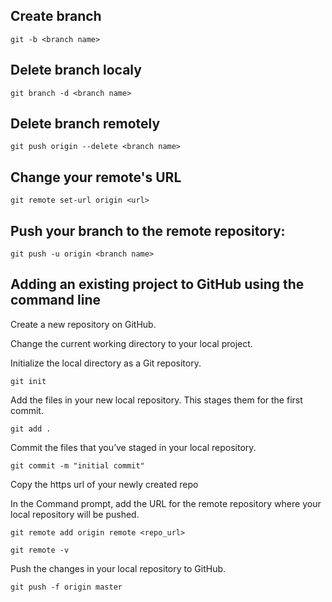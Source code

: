 ## Create branch
``git -b <branch name>``

## Delete branch localy
``git branch -d <branch name>``

## Delete branch remotely
``git push origin --delete <branch name>``

## Change your remote's URL
``git remote set-url origin <url>``

## Push your branch to the remote repository:
``git push -u origin <branch name>``

## Adding an existing project to GitHub using the command line  

Create a new repository on GitHub.
 
Change the current working directory to your local project.

Initialize the local directory as a Git repository.

``git init``

Add the files in your new local repository. This stages them for the first commit.

``git add .``

 Commit the files that you’ve staged in your local repository.
 
``git commit -m "initial commit"``

 Copy the https url of your newly created repo
 
In the Command prompt, add the URL for the remote repository where your local repository will be pushed.

``git remote add origin remote <repo_url>``

``git remote -v``

 Push the changes in your local repository to GitHub.

``git push -f origin master``
